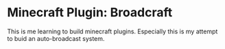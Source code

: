 # Minecraft Plugin: Broadcraft

This is me learning to build minecraft plugins. Especially this is my attempt
to buid an auto-broadcast system.